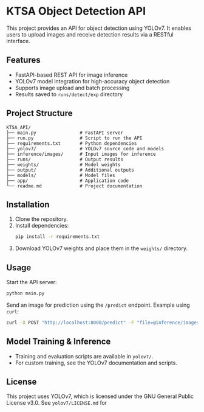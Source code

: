 # KTSA Object Detection API

This project provides an API for object detection using YOLOv7. It enables users to upload images and receive detection results via a RESTful interface.

## Features

- FastAPI-based REST API for image inference
- YOLOv7 model integration for high-accuracy object detection
- Supports image upload and batch processing
- Results saved to `runs/detect/exp` directory

## Project Structure

```
KTSA_API/
├── main.py                # FastAPI server
├── run.py                 # Script to run the API
├── requirements.txt       # Python dependencies
├── yolov7/                # YOLOv7 source code and models
├── inference/images/      # Input images for inference
├── runs/                  # Output results
├── weights/               # Model weights
├── output/                # Additional outputs
├── models/                # Model files
├── app/                   # Application code
└── readme.md              # Project documentation
```

## Installation

1. Clone the repository.
2. Install dependencies:
    ```sh
    pip install -r requirements.txt
    ```
3. Download YOLOv7 weights and place them in the `weights/` directory.

## Usage

Start the API server:
```sh
python main.py
```

Send an image for prediction using the `/predict` endpoint. Example using `curl`:
```sh
curl -X POST "http://localhost:8000/predict" -F "file=@inference/images/example.jpg"
```

## Model Training & Inference

- Training and evaluation scripts are available in `yolov7/`.
- For custom training, see the YOLOv7 documentation and scripts.

## License

This project uses YOLOv7, which is licensed under the GNU General Public License v3.0. See `yolov7/LICENSE.md` for